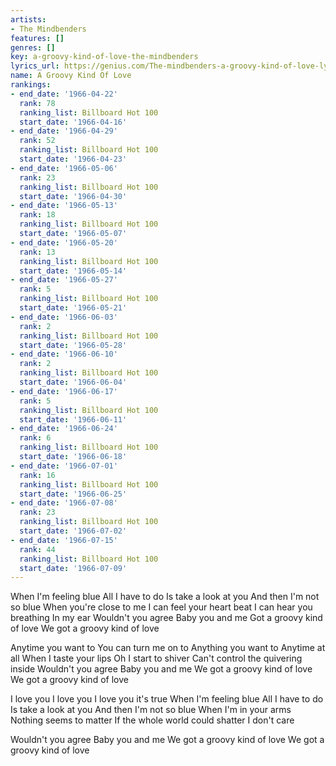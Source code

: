 ```yaml
---
artists:
- The Mindbenders
features: []
genres: []
key: a-groovy-kind-of-love-the-mindbenders
lyrics_url: https://genius.com/The-mindbenders-a-groovy-kind-of-love-lyrics
name: A Groovy Kind Of Love
rankings:
- end_date: '1966-04-22'
  rank: 78
  ranking_list: Billboard Hot 100
  start_date: '1966-04-16'
- end_date: '1966-04-29'
  rank: 52
  ranking_list: Billboard Hot 100
  start_date: '1966-04-23'
- end_date: '1966-05-06'
  rank: 23
  ranking_list: Billboard Hot 100
  start_date: '1966-04-30'
- end_date: '1966-05-13'
  rank: 18
  ranking_list: Billboard Hot 100
  start_date: '1966-05-07'
- end_date: '1966-05-20'
  rank: 13
  ranking_list: Billboard Hot 100
  start_date: '1966-05-14'
- end_date: '1966-05-27'
  rank: 5
  ranking_list: Billboard Hot 100
  start_date: '1966-05-21'
- end_date: '1966-06-03'
  rank: 2
  ranking_list: Billboard Hot 100
  start_date: '1966-05-28'
- end_date: '1966-06-10'
  rank: 2
  ranking_list: Billboard Hot 100
  start_date: '1966-06-04'
- end_date: '1966-06-17'
  rank: 5
  ranking_list: Billboard Hot 100
  start_date: '1966-06-11'
- end_date: '1966-06-24'
  rank: 6
  ranking_list: Billboard Hot 100
  start_date: '1966-06-18'
- end_date: '1966-07-01'
  rank: 16
  ranking_list: Billboard Hot 100
  start_date: '1966-06-25'
- end_date: '1966-07-08'
  rank: 23
  ranking_list: Billboard Hot 100
  start_date: '1966-07-02'
- end_date: '1966-07-15'
  rank: 44
  ranking_list: Billboard Hot 100
  start_date: '1966-07-09'
---
```

When I'm feeling blue
All I have to do
Is take a look at you
And then I'm not so blue
When you're close to me
I can feel your heart beat
I can hear you breathing
In my ear
Wouldn't you agree
Baby you and me
Got a groovy kind of love
We got a groovy kind of love

Anytime you want to
You can turn me on to
Anything you want to
Anytime at all
When I taste your lips
Oh I start to shiver
Can't control the quivering inside
Wouldn't you agree
Baby you and me
We got a groovy kind of love
We got a groovy kind of love

I love you
I love you
I love you it's true
When I'm feeling blue
All I have to do
Is take a look at you
And then I'm not so blue
When I'm in your arms
Nothing seems to matter
If the whole world could shatter
I don't care

Wouldn't you agree
Baby you and me
We got a groovy kind of love
We got a groovy kind of love
